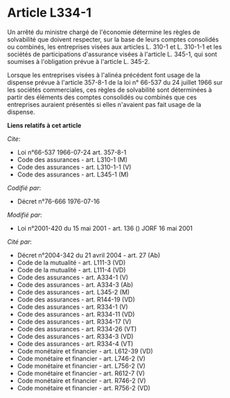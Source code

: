 # Article L334-1

Un arrêté du ministre chargé de l'économie détermine les règles de solvabilité que doivent respecter, sur la base de leurs
comptes consolidés ou combinés, les entreprises visées aux articles L. 310-1 et L. 310-1-1 et les sociétés de participations
d'assurance visées à l'article L. 345-1, qui sont soumises à l'obligation prévue à l'article L. 345-2.

Lorsque les entreprises visées à l'alinéa précédent font usage de la dispense prévue à l'article 357-8-1 de la loi n° 66-537
du 24 juillet 1966 sur les sociétés commerciales, ces règles de solvabilité sont déterminées à partir des éléments des
comptes consolidés ou combinés que ces entreprises auraient présentés si elles n'avaient pas fait usage de la dispense.

**Liens relatifs à cet article**

_Cite_:

  - Loi n°66-537 1966-07-24 art. 357-8-1
  - Code des assurances - art. L310-1 (M)
  - Code des assurances - art. L310-1-1 (V)
  - Code des assurances - art. L345-1 (M)

_Codifié par_:

  - Décret n°76-666 1976-07-16

_Modifié par_:

  - Loi n°2001-420 du 15 mai 2001 - art. 136 () JORF 16 mai 2001

_Cité par_:

  - Décret n°2004-342 du 21 avril 2004 - art. 27 (Ab)
  - Code de la mutualité - art. L111-3 (VD)
  - Code de la mutualité - art. L111-4 (VD)
  - Code des assurances - art. A334-1 (V)
  - Code des assurances - art. A334-3 (Ab)
  - Code des assurances - art. L345-2 (M)
  - Code des assurances - art. R144-19 (VD)
  - Code des assurances - art. R334-1 (V)
  - Code des assurances - art. R334-11 (VD)
  - Code des assurances - art. R334-17 (V)
  - Code des assurances - art. R334-26 (VT)
  - Code des assurances - art. R334-3 (VD)
  - Code des assurances - art. R334-4 (VT)
  - Code monétaire et financier - art. L612-39 (VD)
  - Code monétaire et financier - art. L746-2 (V)
  - Code monétaire et financier - art. L756-2 (V)
  - Code monétaire et financier - art. R612-7 (V)
  - Code monétaire et financier - art. R746-2 (V)
  - Code monétaire et financier - art. R756-2 (VD)
